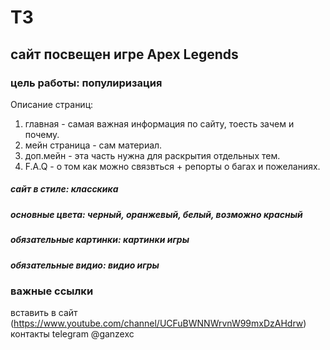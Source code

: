 # ТЗ
## сайт посвещен игре Apex Legends
### цель работы: популиризация 

Описание страниц:
1. главная - самая важная информация по сайту, тоесть зачем и почему.
2. мейн страница - сам материал.
3. доп.мейн - эта часть нужна для раскрытия отдельных тем.
4. F.A.Q - о том как можно связвться + репорты о багах и пожеланиях.

##### сайт в стиле: класскика
##### основные цвета: черный, оранжевый, белый, возможно красный
##### обязательные картинки: картинки игры
##### обязательные видио: видио игры



###  важные ссылки
 вставить в сайт (https://www.youtube.com/channel/UCFuBWNNWrvnW99mxDzAHdrw)
 контакты telegram @ganzexc
